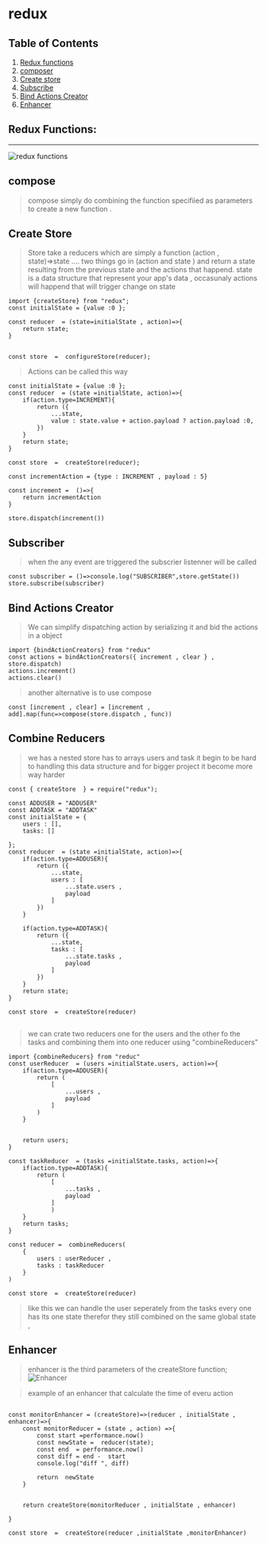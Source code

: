 # redux
## Table of Contents
1. [Redux functions](#redux-functions)
2. [composer](#composer)
3. [Create store](#create-store)
4. [Subscribe](#subscribe)
5. [Bind Actions Creator](#bind-actions-creator)
6. [Enhancer](#enhancer)
## Redux Functions:
***
![redux functions ](./functionsredux.png)
## compose
> compose simply do combining the function specifiied as parameters to create a new function . 

## Create Store
>Store take a reducers which are simply a function  (action , state)=>state ....
two things go in (action and state ) and return a state resulting from the previous state and the actions that happend.
state is a data structure that represent your app's data , occasunaly actions will happend that will trigger change on state

```
import {createStore} from "redux";
const initialState = {value :0 };

const reducer  = (state=initialState , action)=>{
    return state;
}


const store  =  configureStore(reducer);
```

>Actions can be called  this way 

```
const initialState = {value :0 };
const reducer  = (state =initialState, action)=>{
    if(action.type=INCREMENT){
        return ({
            ...state,
            value : state.value + action.payload ? action.payload :0, 
        })
    }
    return state;
}

const store  =  createStore(reducer);

const incrementAction = {type : INCREMENT , payload : 5}

const increment =  ()=>{
    return incrementAction
}

store.dispatch(increment())
```

## Subscriber 
>when the any event are triggered the subscrier listenner will be called

```
const subscriber = ()=>console.log("SUBSCRIBER",store.getState())
store.subscribe(subscriber)
```

## Bind Actions Creator

>We can simplify dispatching action by serializing it and bid the actions in a object

```
import {bindActionCreators} from "redux"
const actions = bindActionCreators({ increment , clear } , store.dispatch)
actions.increment()
actions.clear()

```

>another alternative is to use compose

```
const [increment , clear] = [increment , add].map(func=>compose(store.dispatch , func))

```



## Combine Reducers

>we has a nested store has to arrays users and task it begin to be hard to handling this data structure and for bigger project it become more  way harder

```
const { createStore  } = require("redux");

const ADDUSER = "ADDUSER"
const ADDTASK = "ADDTASK"
const initialState = {
    users : [], 
    tasks: []

};
const reducer  = (state =initialState, action)=>{
    if(action.type=ADDUSER){
        return ({
            ...state,
            users : [
                ...state.users , 
                payload
            ]
        })
    }

    if(action.type=ADDTASK){
        return ({
            ...state,
            tasks : [
                ...state.tasks , 
                payload
            ]
        })
    }
    return state;
}

const store  =  createStore(reducer)


```

> we can crate two reducers one for the users and the other  fo the tasks  and combining them into one reducer using "combineReducers"

```
import {combineReducers} from "reduc"
const userReducer  = (users =initialState.users, action)=>{
    if(action.type=ADDUSER){
        return (
            [
                ...users , 
                payload
            ]
        )
    }

   
    return users;
}

const taskReducer  = (tasks =initialState.tasks, action)=>{
    if(action.type=ADDTASK){
        return ( 
            [
                ...tasks , 
                payload
            ]
            )
    }
    return tasks;
}

const reducer =  combineReducers(
    {
        users : userReducer , 
        tasks : taskReducer
    }
)

const store  =  createStore(reducer)

```

>like this we can handle the user seperately from the tasks every one has its one state  therefor they still combined on the  same global state ,

## Enhancer
> enhancer is the third parameters  of the createStore function;
![Enhancer](./enhancer.png)

>example of an enhancer that calculate the time of everu action

```

const monitorEnhancer = (createStore)=>(reducer , initialState , enhancer)=>{
    const monitorReducer = (state , action) =>{
        const start =performance.now()
        const newState =  reducer(state);
        const end  = performance.now()
        const diff = end -  start
        console.log("diff ", diff)

        return  newState
    }
     

    return createStore(monitorReducer , initialState , enhancer)

}

const store  =  createStore(reducer ,initialState ,monitorEnhancer)


```